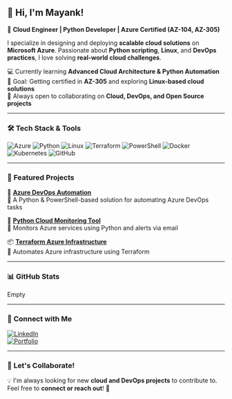 ## 👋 Hi, I'm Mayank!  

🚀 **Cloud Engineer | Python Developer | Azure Certified (AZ-104, AZ-305)**  

I specialize in designing and deploying **scalable cloud solutions** on **Microsoft Azure**. Passionate about **Python scripting**, **Linux**, and **DevOps practices**, I love solving **real-world cloud challenges**.  

💻 Currently learning **Advanced Cloud Architecture & Python Automation**  
🎯 Goal: Getting certified in **AZ-305** and exploring **Linux-based cloud solutions**  
🌱 Always open to collaborating on **Cloud, DevOps, and Open Source projects**  

---

### 🛠️ **Tech Stack & Tools**
  
![Azure](https://img.shields.io/badge/Azure-0078D4?style=flat&logo=microsoft-azure&logoColor=white)
![Python](https://img.shields.io/badge/Python-3776AB?style=flat&logo=python&logoColor=white)
![Linux](https://img.shields.io/badge/Linux-FCC624?style=flat&logo=linux&logoColor=black)
![Terraform](https://img.shields.io/badge/Terraform-623CE4?style=flat&logo=terraform&logoColor=white)
![PowerShell](https://img.shields.io/badge/PowerShell-5391FE?style=flat&logo=powershell&logoColor=white)
![Docker](https://img.shields.io/badge/Docker-2496ED?style=flat&logo=docker&logoColor=white)
![Kubernetes](https://img.shields.io/badge/Kubernetes-326CE5?style=flat&logo=kubernetes&logoColor=white)
![GitHub](https://img.shields.io/badge/GitHub-181717?style=flat&logo=github&logoColor=white)

---

### 📂 **Featured Projects**  

🚀 **[Azure DevOps Automation](https://github.com/mayank-username/azure-devops-automation)**  
🔹 A Python & PowerShell-based solution for automating Azure DevOps tasks  

🐍 **[Python Cloud Monitoring Tool](https://github.com/mayank-username/cloud-monitoring-tool)**  
🔹 Monitors Azure services using Python and alerts via email  

📦 **[Terraform Azure Infrastructure](https://github.com/mayank-username/terraform-azure)**  
🔹 Automates Azure infrastructure using Terraform  

---

### 📊 **GitHub Stats**  
Empty

---

### 🔗 **Connect with Me**  
[![LinkedIn](https://img.shields.io/badge/LinkedIn-blue?style=flat&logo=linkedin)](https://www.linkedin.com/in/mayank-mayank/)  
[![Portfolio](https://img.shields.io/badge/Website-ff69b4?style=flat&logo=google-chrome)](https://mayank.bio)  

---

### 📩 **Let's Collaborate!**  
💡 I'm always looking for new **cloud and DevOps projects** to contribute to. Feel free to **connect or reach out**! 🚀  
